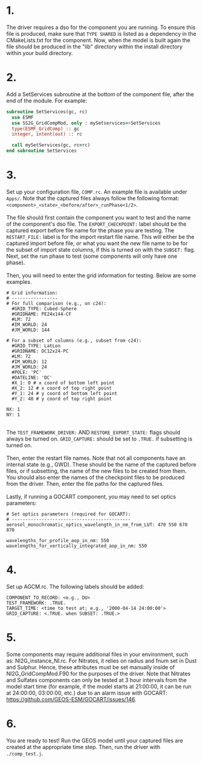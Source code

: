# 1.
The driver requires a dso for the component you are running. To ensure this file is produced, make sure that `TYPE SHARED` is listed as a dependency in the CMakeLists.txt for the component. Now, when the model is built again the file should be produced in the "lib" directory within the install directory within your build directory.
# 2.
Add a SetServices subroutine at the bottom of the component file, after the end of the module. For example:
```f90
subroutine SetServices(gc, rc)
  use ESMF
  use SS2G_GridCompMod, only : mySetservices=>SetServices
  type(ESMF_GridComp) :: gc
  integer, intent(out) :: rc

  call mySetServices(gc, rc=rc)
end subroutine SetServices
```
# 3.
Set up your configuration file, `COMP.rc`. An example file is available under `Apps/`. Note that the captured files always follow the following format: `<component>_<state>_<before/after>_runPhase<1/2>`.\
\
The file should first contain the component you want to test and the name of the component's dso file. The `EXPORT_CHECKPOINT:` label should be the captured export before file name for the phase you are testing. The `RESTART_FILE:` label is for the import restart file name. This will either be the captured import before file, or what you want the new file name to be for the subset of import state columns, if this is turned on with the `SUBSET:` flag. Next, set the run phase to test (some components will only have one phase).\
\
Then, you will need to enter the grid information for testing. Below are some examples.

```
# Grid information:
# -----------------
# For full comparison (e.g., on c24):
  #GRID_TYPE: Cubed-Sphere
  #GRIDNAME: PE24x144-CF
  #LM: 72
  #IM_WORLD: 24
  #JM_WORLD: 144

# For a subset of columns (e.g., subset from c24):
  #GRID_TYPE: LatLon
  #GRIDNAME: DC12x24-PC
  #LM: 72
  #IM_WORLD: 12
  #JM_WORLD: 24
  #POLE: 'PC'
  #DATELINE: 'DC'
  #X_1: 0 # x coord of bottom left point
  #X_2: 12 # x coord of top right point
  #Y_1: 24 # y coord of bottom left point
  #Y_2: 48 # y coord of top right point

NX: 1
NY: 1
```
\
The `TEST_FRAMEWORK_DRIVER:` AND `RESTORE_EXPORT_STATE:` flags should always be turned on. `GRID_CAPTURE:` should be set to `.TRUE.` if subsetting is turned on.\
\
Then, enter the restart file names. Note that not all components have an internal state (e.g., GWD). These should be the name of the captured before files, or if subsetting, the name of the new files to be created from them. You should also enter the names of the checkpoint files to be produced from the driver. Then, enter the file paths for the captured files.\
\
Lastly, if running a GOCART component, you may need to set optics parameters:
```
# Set optics parameters (required for GOCART):
# --------------------------------------------
aerosol_monochromatic_optics_wavelength_in_nm_from_LUT: 470 550 670 870

wavelengths_for_profile_aop_in_nm: 550
wavelengths_for_vertically_integrated_aop_in_nm: 550
```

# 4.
Set up AGCM.rc. The following labels should be added:
```
COMPONENT_TO_RECORD: <e.g., DU>
TEST_FRAMEWORK: .TRUE.
TARGET_TIME: <time to test at; e.g., '2000-04-14 24:00:00'>
GRID_CAPTURE: <.TRUE. when SUBSET: .TRUE.>
```

# 5.
Some components may require additional files in your environment, such as: NI2G_instance_NI.rc. For Nitrates, it relies on radius and fnum set in Dust and Sulphur. Hence, these attributes must be set manually inside of NI2G_GridCompMod.F90 for the purposes of the driver. Note that Nitrates and Sulfates components can only be tested at 3 hour intervals from the model start time (for example, if the model starts at 21:00:00, it can be run at 24:00:00, 03:00:00, etc.) due to an alarm issue with GOCART: https://github.com/GEOS-ESM/GOCART/issues/146.

# 6.
You are ready to test! Run the GEOS model until your captured files are created at the appropriate time step. Then, run the driver with `./comp_test.j`.